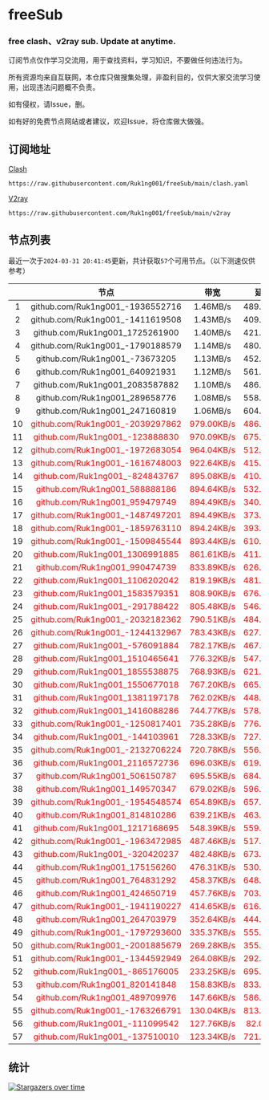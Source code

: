 # freeSub
### free clash、v2ray sub. Update at anytime.

订阅节点仅作学习交流用，用于查找资料，学习知识，不要做任何违法行为。

所有资源均来自互联网，本仓库只做搜集处理，非盈利目的，仅供大家交流学习使用，出现违法问题概不负责。

如有侵权，请Issue，删。

如有好的免费节点网站或者建议，欢迎Issue，将仓库做大做强。

## 订阅地址
[Clash](https://raw.githubusercontent.com/Ruk1ng001/freeSub/main/clash.yaml)
```
https://raw.githubusercontent.com/Ruk1ng001/freeSub/main/clash.yaml
```
[V2ray](https://raw.githubusercontent.com/Ruk1ng001/freeSub/main/v2ray)
```
https://raw.githubusercontent.com/Ruk1ng001/freeSub/main/v2ray
```

## 节点列表

最近一次于`2024-03-31 20:41:45`更新，共计获取`57`个可用节点。（以下测速仅供参考）

|  | 节点 | 带宽 | 延迟 |
|:-:|:--:|:--:|:--:|
 | 1 | github.com/Ruk1ng001_-1936552716 | 1.46MB/s | 489.00ms |
 | 2 | github.com/Ruk1ng001_-1411619508 | 1.43MB/s | 409.00ms |
 | 3 | github.com/Ruk1ng001_1725261900 | 1.40MB/s | 421.00ms |
 | 4 | github.com/Ruk1ng001_-1790188579 | 1.14MB/s | 480.00ms |
 | 5 | github.com/Ruk1ng001_-73673205 | 1.13MB/s | 452.00ms |
 | 6 | github.com/Ruk1ng001_640921931 | 1.12MB/s | 561.00ms |
 | 7 | github.com/Ruk1ng001_2083587882 | 1.10MB/s | 486.00ms |
 | 8 | github.com/Ruk1ng001_289658776 | 1.08MB/s | 558.00ms |
 | 9 | github.com/Ruk1ng001_247160819 | 1.06MB/s | 604.00ms |
 | 10 | <font color=red>github.com/Ruk1ng001_-2039297862</font> | <font color=red>979.00KB/s</font> | <font color=red>486.00ms</font> |
 | 11 | <font color=red>github.com/Ruk1ng001_-123888830</font> | <font color=red>970.09KB/s</font> | <font color=red>675.00ms</font> |
 | 12 | <font color=red>github.com/Ruk1ng001_-1972683054</font> | <font color=red>964.04KB/s</font> | <font color=red>512.00ms</font> |
 | 13 | <font color=red>github.com/Ruk1ng001_-1616748003</font> | <font color=red>922.64KB/s</font> | <font color=red>415.00ms</font> |
 | 14 | <font color=red>github.com/Ruk1ng001_-824843767</font> | <font color=red>895.08KB/s</font> | <font color=red>410.00ms</font> |
 | 15 | <font color=red>github.com/Ruk1ng001_588888186</font> | <font color=red>894.64KB/s</font> | <font color=red>532.00ms</font> |
 | 16 | <font color=red>github.com/Ruk1ng001_959479749</font> | <font color=red>894.49KB/s</font> | <font color=red>340.00ms</font> |
 | 17 | <font color=red>github.com/Ruk1ng001_-1487497201</font> | <font color=red>894.49KB/s</font> | <font color=red>373.00ms</font> |
 | 18 | <font color=red>github.com/Ruk1ng001_-1859763110</font> | <font color=red>894.24KB/s</font> | <font color=red>393.00ms</font> |
 | 19 | <font color=red>github.com/Ruk1ng001_-1509845544</font> | <font color=red>893.44KB/s</font> | <font color=red>610.00ms</font> |
 | 20 | <font color=red>github.com/Ruk1ng001_1306991885</font> | <font color=red>861.61KB/s</font> | <font color=red>411.00ms</font> |
 | 21 | <font color=red>github.com/Ruk1ng001_990474739</font> | <font color=red>833.89KB/s</font> | <font color=red>626.00ms</font> |
 | 22 | <font color=red>github.com/Ruk1ng001_1106202042</font> | <font color=red>819.19KB/s</font> | <font color=red>481.00ms</font> |
 | 23 | <font color=red>github.com/Ruk1ng001_1583579351</font> | <font color=red>808.90KB/s</font> | <font color=red>676.00ms</font> |
 | 24 | <font color=red>github.com/Ruk1ng001_-291788422</font> | <font color=red>805.48KB/s</font> | <font color=red>546.00ms</font> |
 | 25 | <font color=red>github.com/Ruk1ng001_-2032182362</font> | <font color=red>790.51KB/s</font> | <font color=red>484.00ms</font> |
 | 26 | <font color=red>github.com/Ruk1ng001_-1244132967</font> | <font color=red>783.43KB/s</font> | <font color=red>627.00ms</font> |
 | 27 | <font color=red>github.com/Ruk1ng001_-576091884</font> | <font color=red>782.17KB/s</font> | <font color=red>467.00ms</font> |
 | 28 | <font color=red>github.com/Ruk1ng001_1510465641</font> | <font color=red>776.32KB/s</font> | <font color=red>547.00ms</font> |
 | 29 | <font color=red>github.com/Ruk1ng001_1855538875</font> | <font color=red>768.93KB/s</font> | <font color=red>621.00ms</font> |
 | 30 | <font color=red>github.com/Ruk1ng001_1550677018</font> | <font color=red>767.20KB/s</font> | <font color=red>665.00ms</font> |
 | 31 | <font color=red>github.com/Ruk1ng001_1381197178</font> | <font color=red>762.02KB/s</font> | <font color=red>448.00ms</font> |
 | 32 | <font color=red>github.com/Ruk1ng001_1416088286</font> | <font color=red>744.77KB/s</font> | <font color=red>578.00ms</font> |
 | 33 | <font color=red>github.com/Ruk1ng001_-1250817401</font> | <font color=red>735.28KB/s</font> | <font color=red>776.00ms</font> |
 | 34 | <font color=red>github.com/Ruk1ng001_-144103961</font> | <font color=red>728.33KB/s</font> | <font color=red>727.00ms</font> |
 | 35 | <font color=red>github.com/Ruk1ng001_-2132706224</font> | <font color=red>720.78KB/s</font> | <font color=red>556.00ms</font> |
 | 36 | <font color=red>github.com/Ruk1ng001_2116572736</font> | <font color=red>696.03KB/s</font> | <font color=red>619.00ms</font> |
 | 37 | <font color=red>github.com/Ruk1ng001_506150787</font> | <font color=red>695.55KB/s</font> | <font color=red>684.00ms</font> |
 | 38 | <font color=red>github.com/Ruk1ng001_149570347</font> | <font color=red>679.02KB/s</font> | <font color=red>596.00ms</font> |
 | 39 | <font color=red>github.com/Ruk1ng001_-1954548574</font> | <font color=red>654.89KB/s</font> | <font color=red>657.00ms</font> |
 | 40 | <font color=red>github.com/Ruk1ng001_814810286</font> | <font color=red>639.21KB/s</font> | <font color=red>463.00ms</font> |
 | 41 | <font color=red>github.com/Ruk1ng001_1217168695</font> | <font color=red>548.39KB/s</font> | <font color=red>559.00ms</font> |
 | 42 | <font color=red>github.com/Ruk1ng001_-1963472985</font> | <font color=red>487.46KB/s</font> | <font color=red>517.00ms</font> |
 | 43 | <font color=red>github.com/Ruk1ng001_-320420237</font> | <font color=red>482.48KB/s</font> | <font color=red>673.00ms</font> |
 | 44 | <font color=red>github.com/Ruk1ng001_175156260</font> | <font color=red>476.31KB/s</font> | <font color=red>530.00ms</font> |
 | 45 | <font color=red>github.com/Ruk1ng001_764831292</font> | <font color=red>458.37KB/s</font> | <font color=red>648.00ms</font> |
 | 46 | <font color=red>github.com/Ruk1ng001_424650719</font> | <font color=red>457.76KB/s</font> | <font color=red>703.00ms</font> |
 | 47 | <font color=red>github.com/Ruk1ng001_-1941190227</font> | <font color=red>414.65KB/s</font> | <font color=red>616.00ms</font> |
 | 48 | <font color=red>github.com/Ruk1ng001_264703979</font> | <font color=red>352.64KB/s</font> | <font color=red>444.00ms</font> |
 | 49 | <font color=red>github.com/Ruk1ng001_-1797293600</font> | <font color=red>335.37KB/s</font> | <font color=red>555.00ms</font> |
 | 50 | <font color=red>github.com/Ruk1ng001_-2001885679</font> | <font color=red>269.28KB/s</font> | <font color=red>355.00ms</font> |
 | 51 | <font color=red>github.com/Ruk1ng001_-1344592949</font> | <font color=red>264.08KB/s</font> | <font color=red>292.00ms</font> |
 | 52 | <font color=red>github.com/Ruk1ng001_-865176005</font> | <font color=red>233.25KB/s</font> | <font color=red>695.00ms</font> |
 | 53 | <font color=red>github.com/Ruk1ng001_820141848</font> | <font color=red>158.83KB/s</font> | <font color=red>833.00ms</font> |
 | 54 | <font color=red>github.com/Ruk1ng001_489709976</font> | <font color=red>147.66KB/s</font> | <font color=red>586.00ms</font> |
 | 55 | <font color=red>github.com/Ruk1ng001_-1763266791</font> | <font color=red>130.04KB/s</font> | <font color=red>813.00ms</font> |
 | 56 | <font color=red>github.com/Ruk1ng001_-111099542</font> | <font color=red>127.76KB/s</font> | <font color=red>82.00ms</font> |
 | 57 | <font color=red>github.com/Ruk1ng001_-137510010</font> | <font color=red>123.34KB/s</font> | <font color=red>721.00ms</font> |


## 统计

[![Stargazers over time](https://starchart.cc/Ruk1ng001/freeSub.svg)](https://starchart.cc/Ruk1ng001/freeSub)